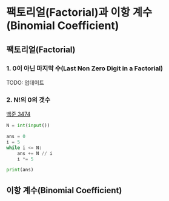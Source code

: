 # 팩토리얼(Factorial)과 이항 계수(Binomial Coefficient)

## 팩토리얼(Factorial)

### 1. 0이 아닌 마지막 수(Last Non Zero Digit in a Factorial)

TODO: 업데이트

### 2. N!의 0의 갯수

[백준 3474](https://www.acmicpc.net/problem/3474)

```python
N = int(input())

ans = 0
i = 5
while i <= N:
    ans += N // i
    i *= 5

print(ans)
```

## 이항 계수(Binomial Coefficient)
